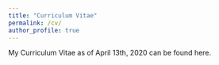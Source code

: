 ```yaml
---
title: "Curriculum Vitae"
permalink: /cv/
author_profile: true
---
```


My Curriculum Vitae as of April 13th, 2020 can be found here.
